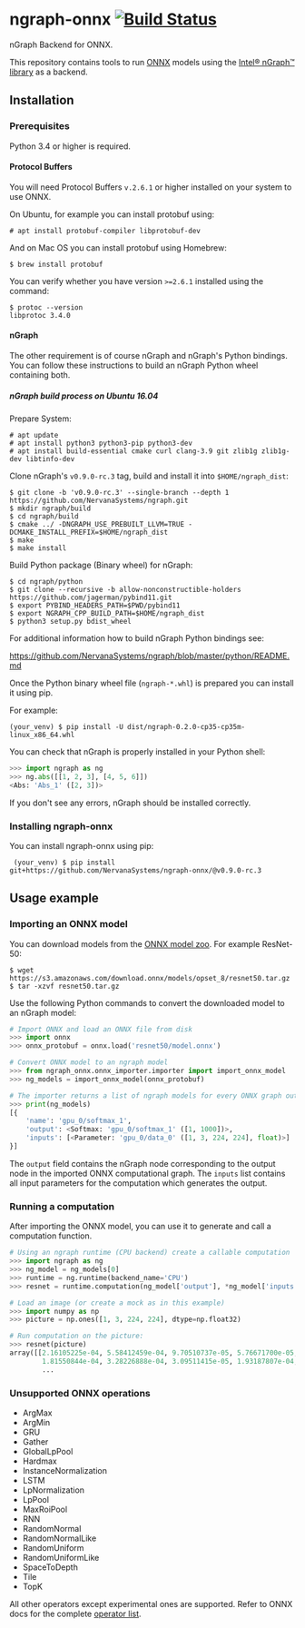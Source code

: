 # ngraph-onnx [![Build Status](https://travis-ci.org/NervanaSystems/ngraph-onnx.svg?branch=master)](https://travis-ci.org/NervanaSystems/ngraph-onnx/branches)

nGraph Backend for ONNX.

This repository contains tools to run [ONNX](http://onnx.ai/) models using the [Intel® nGraph™ library](https://github.com/NervanaSystems/ngraph) as a backend.

## Installation

### Prerequisites

Python 3.4 or higher is required.

####  Protocol Buffers

You will need Protocol Buffers `v.2.6.1` or higher installed on your system to use ONNX.

On Ubuntu, for example you can install protobuf using:

    # apt install protobuf-compiler libprotobuf-dev

And on Mac OS you can install protobuf using Homebrew:

    $ brew install protobuf


You can verify whether you have version `>=2.6.1` installed using the command:

    $ protoc --version
    libprotoc 3.4.0


#### nGraph

The other requirement is of course nGraph and nGraph's Python bindings.
You can follow these instructions to build an nGraph Python wheel containing both.

##### nGraph build process on Ubuntu 16.04

Prepare System:

    # apt update
    # apt install python3 python3-pip python3-dev
    # apt install build-essential cmake curl clang-3.9 git zlib1g zlib1g-dev libtinfo-dev

Clone nGraph's `v0.9.0-rc.3` tag, build and install it into `$HOME/ngraph_dist`:

    $ git clone -b 'v0.9.0-rc.3' --single-branch --depth 1 https://github.com/NervanaSystems/ngraph.git
    $ mkdir ngraph/build
    $ cd ngraph/build
    $ cmake ../ -DNGRAPH_USE_PREBUILT_LLVM=TRUE -DCMAKE_INSTALL_PREFIX=$HOME/ngraph_dist
    $ make
    $ make install

Build Python package (Binary wheel) for nGraph:

    $ cd ngraph/python
    $ git clone --recursive -b allow-nonconstructible-holders https://github.com/jagerman/pybind11.git
    $ export PYBIND_HEADERS_PATH=$PWD/pybind11
    $ export NGRAPH_CPP_BUILD_PATH=$HOME/ngraph_dist
    $ python3 setup.py bdist_wheel

For additional information how to build nGraph Python bindings see:

https://github.com/NervanaSystems/ngraph/blob/master/python/README.md

Once the Python binary wheel file (`ngraph-*.whl`) is prepared you can install it using pip.

For example:

    (your_venv) $ pip install -U dist/ngraph-0.2.0-cp35-cp35m-linux_x86_64.whl

You can check that nGraph is properly installed in your Python shell:

```python
>>> import ngraph as ng
>>> ng.abs([[1, 2, 3], [4, 5, 6]])
<Abs: 'Abs_1' ([2, 3])>
```

If you don't see any errors, nGraph should be installed correctly.


### Installing ngraph-onnx

You can install ngraph-onnx using pip:

     (your_venv) $ pip install git+https://github.com/NervanaSystems/ngraph-onnx/@v0.9.0-rc.3


## Usage example

### Importing an ONNX model

You can download models from the [ONNX model zoo](https://github.com/onnx/models). For example ResNet-50:

```
$ wget https://s3.amazonaws.com/download.onnx/models/opset_8/resnet50.tar.gz
$ tar -xzvf resnet50.tar.gz
```

Use the following Python commands to convert the downloaded model to an nGraph model:

```python
# Import ONNX and load an ONNX file from disk
>>> import onnx
>>> onnx_protobuf = onnx.load('resnet50/model.onnx')

# Convert ONNX model to an ngraph model
>>> from ngraph_onnx.onnx_importer.importer import import_onnx_model
>>> ng_models = import_onnx_model(onnx_protobuf)

# The importer returns a list of ngraph models for every ONNX graph output:
>>> print(ng_models)
[{
    'name': 'gpu_0/softmax_1',
    'output': <Softmax: 'gpu_0/softmax_1' ([1, 1000])>,
    'inputs': [<Parameter: 'gpu_0/data_0' ([1, 3, 224, 224], float)>]
}]
```

The `output` field contains the nGraph node corresponding to the output node in the imported ONNX computational graph.
The `inputs` list contains all input parameters for the computation which generates the output.

### Running a computation

After importing the ONNX model, you can use it to generate and call a computation function.

```python
# Using an ngraph runtime (CPU backend) create a callable computation
>>> import ngraph as ng
>>> ng_model = ng_models[0]
>>> runtime = ng.runtime(backend_name='CPU')
>>> resnet = runtime.computation(ng_model['output'], *ng_model['inputs'])

# Load an image (or create a mock as in this example)
>>> import numpy as np
>>> picture = np.ones([1, 3, 224, 224], dtype=np.float32)

# Run computation on the picture:
>>> resnet(picture)
array([[2.16105225e-04, 5.58412459e-04, 9.70510737e-05, 5.76671700e-05,
        1.81550844e-04, 3.28226888e-04, 3.09511415e-05, 1.93187807e-04,
        ...
```

### Unsupported ONNX operations

* ArgMax
* ArgMin
* GRU
* Gather
* GlobalLpPool
* Hardmax
* InstanceNormalization
* LSTM
* LpNormalization
* LpPool
* MaxRoiPool
* RNN
* RandomNormal
* RandomNormalLike
* RandomUniform
* RandomUniformLike
* SpaceToDepth
* Tile
* TopK

All other operators except experimental ones are supported. Refer to ONNX docs for the complete
[operator list](https://github.com/onnx/onnx/blob/master/docs/Operators.md).
